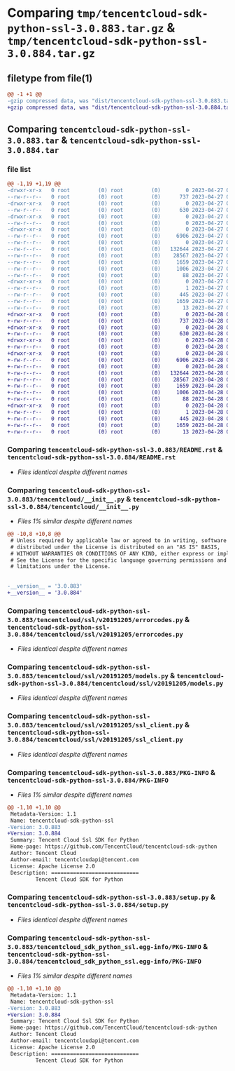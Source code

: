 # Comparing `tmp/tencentcloud-sdk-python-ssl-3.0.883.tar.gz` & `tmp/tencentcloud-sdk-python-ssl-3.0.884.tar.gz`

## filetype from file(1)

```diff
@@ -1 +1 @@
-gzip compressed data, was "dist/tencentcloud-sdk-python-ssl-3.0.883.tar", last modified: Thu Apr 27 00:48:17 2023, max compression
+gzip compressed data, was "dist/tencentcloud-sdk-python-ssl-3.0.884.tar", last modified: Fri Apr 28 02:38:14 2023, max compression
```

## Comparing `tencentcloud-sdk-python-ssl-3.0.883.tar` & `tencentcloud-sdk-python-ssl-3.0.884.tar`

### file list

```diff
@@ -1,19 +1,19 @@
-drwxr-xr-x   0 root         (0) root         (0)        0 2023-04-27 00:48:17.000000 tencentcloud-sdk-python-ssl-3.0.883/
--rw-r--r--   0 root         (0) root         (0)      737 2023-04-27 00:48:17.000000 tencentcloud-sdk-python-ssl-3.0.883/README.rst
-drwxr-xr-x   0 root         (0) root         (0)        0 2023-04-27 00:48:17.000000 tencentcloud-sdk-python-ssl-3.0.883/tencentcloud/
--rw-r--r--   0 root         (0) root         (0)      630 2023-04-27 00:48:17.000000 tencentcloud-sdk-python-ssl-3.0.883/tencentcloud/__init__.py
-drwxr-xr-x   0 root         (0) root         (0)        0 2023-04-27 00:48:17.000000 tencentcloud-sdk-python-ssl-3.0.883/tencentcloud/ssl/
--rw-r--r--   0 root         (0) root         (0)        0 2023-04-27 00:48:17.000000 tencentcloud-sdk-python-ssl-3.0.883/tencentcloud/ssl/__init__.py
-drwxr-xr-x   0 root         (0) root         (0)        0 2023-04-27 00:48:17.000000 tencentcloud-sdk-python-ssl-3.0.883/tencentcloud/ssl/v20191205/
--rw-r--r--   0 root         (0) root         (0)     6906 2023-04-27 00:48:17.000000 tencentcloud-sdk-python-ssl-3.0.883/tencentcloud/ssl/v20191205/errorcodes.py
--rw-r--r--   0 root         (0) root         (0)        0 2023-04-27 00:48:17.000000 tencentcloud-sdk-python-ssl-3.0.883/tencentcloud/ssl/v20191205/__init__.py
--rw-r--r--   0 root         (0) root         (0)   132644 2023-04-27 00:48:17.000000 tencentcloud-sdk-python-ssl-3.0.883/tencentcloud/ssl/v20191205/models.py
--rw-r--r--   0 root         (0) root         (0)    28567 2023-04-27 00:48:17.000000 tencentcloud-sdk-python-ssl-3.0.883/tencentcloud/ssl/v20191205/ssl_client.py
--rw-r--r--   0 root         (0) root         (0)     1659 2023-04-27 00:48:17.000000 tencentcloud-sdk-python-ssl-3.0.883/PKG-INFO
--rw-r--r--   0 root         (0) root         (0)     1006 2023-04-27 00:48:17.000000 tencentcloud-sdk-python-ssl-3.0.883/setup.py
--rw-r--r--   0 root         (0) root         (0)       88 2023-04-27 00:48:17.000000 tencentcloud-sdk-python-ssl-3.0.883/setup.cfg
-drwxr-xr-x   0 root         (0) root         (0)        0 2023-04-27 00:48:17.000000 tencentcloud-sdk-python-ssl-3.0.883/tencentcloud_sdk_python_ssl.egg-info/
--rw-r--r--   0 root         (0) root         (0)        1 2023-04-27 00:48:17.000000 tencentcloud-sdk-python-ssl-3.0.883/tencentcloud_sdk_python_ssl.egg-info/dependency_links.txt
--rw-r--r--   0 root         (0) root         (0)      445 2023-04-27 00:48:17.000000 tencentcloud-sdk-python-ssl-3.0.883/tencentcloud_sdk_python_ssl.egg-info/SOURCES.txt
--rw-r--r--   0 root         (0) root         (0)     1659 2023-04-27 00:48:17.000000 tencentcloud-sdk-python-ssl-3.0.883/tencentcloud_sdk_python_ssl.egg-info/PKG-INFO
--rw-r--r--   0 root         (0) root         (0)       13 2023-04-27 00:48:17.000000 tencentcloud-sdk-python-ssl-3.0.883/tencentcloud_sdk_python_ssl.egg-info/top_level.txt
+drwxr-xr-x   0 root         (0) root         (0)        0 2023-04-28 02:38:14.000000 tencentcloud-sdk-python-ssl-3.0.884/
+-rw-r--r--   0 root         (0) root         (0)      737 2023-04-28 02:38:14.000000 tencentcloud-sdk-python-ssl-3.0.884/README.rst
+drwxr-xr-x   0 root         (0) root         (0)        0 2023-04-28 02:38:14.000000 tencentcloud-sdk-python-ssl-3.0.884/tencentcloud/
+-rw-r--r--   0 root         (0) root         (0)      630 2023-04-28 02:38:14.000000 tencentcloud-sdk-python-ssl-3.0.884/tencentcloud/__init__.py
+drwxr-xr-x   0 root         (0) root         (0)        0 2023-04-28 02:38:14.000000 tencentcloud-sdk-python-ssl-3.0.884/tencentcloud/ssl/
+-rw-r--r--   0 root         (0) root         (0)        0 2023-04-28 02:38:14.000000 tencentcloud-sdk-python-ssl-3.0.884/tencentcloud/ssl/__init__.py
+drwxr-xr-x   0 root         (0) root         (0)        0 2023-04-28 02:38:14.000000 tencentcloud-sdk-python-ssl-3.0.884/tencentcloud/ssl/v20191205/
+-rw-r--r--   0 root         (0) root         (0)     6906 2023-04-28 02:38:14.000000 tencentcloud-sdk-python-ssl-3.0.884/tencentcloud/ssl/v20191205/errorcodes.py
+-rw-r--r--   0 root         (0) root         (0)        0 2023-04-28 02:38:14.000000 tencentcloud-sdk-python-ssl-3.0.884/tencentcloud/ssl/v20191205/__init__.py
+-rw-r--r--   0 root         (0) root         (0)   132644 2023-04-28 02:38:14.000000 tencentcloud-sdk-python-ssl-3.0.884/tencentcloud/ssl/v20191205/models.py
+-rw-r--r--   0 root         (0) root         (0)    28567 2023-04-28 02:38:14.000000 tencentcloud-sdk-python-ssl-3.0.884/tencentcloud/ssl/v20191205/ssl_client.py
+-rw-r--r--   0 root         (0) root         (0)     1659 2023-04-28 02:38:14.000000 tencentcloud-sdk-python-ssl-3.0.884/PKG-INFO
+-rw-r--r--   0 root         (0) root         (0)     1006 2023-04-28 02:38:14.000000 tencentcloud-sdk-python-ssl-3.0.884/setup.py
+-rw-r--r--   0 root         (0) root         (0)       88 2023-04-28 02:38:14.000000 tencentcloud-sdk-python-ssl-3.0.884/setup.cfg
+drwxr-xr-x   0 root         (0) root         (0)        0 2023-04-28 02:38:14.000000 tencentcloud-sdk-python-ssl-3.0.884/tencentcloud_sdk_python_ssl.egg-info/
+-rw-r--r--   0 root         (0) root         (0)        1 2023-04-28 02:38:14.000000 tencentcloud-sdk-python-ssl-3.0.884/tencentcloud_sdk_python_ssl.egg-info/dependency_links.txt
+-rw-r--r--   0 root         (0) root         (0)      445 2023-04-28 02:38:14.000000 tencentcloud-sdk-python-ssl-3.0.884/tencentcloud_sdk_python_ssl.egg-info/SOURCES.txt
+-rw-r--r--   0 root         (0) root         (0)     1659 2023-04-28 02:38:14.000000 tencentcloud-sdk-python-ssl-3.0.884/tencentcloud_sdk_python_ssl.egg-info/PKG-INFO
+-rw-r--r--   0 root         (0) root         (0)       13 2023-04-28 02:38:14.000000 tencentcloud-sdk-python-ssl-3.0.884/tencentcloud_sdk_python_ssl.egg-info/top_level.txt
```

### Comparing `tencentcloud-sdk-python-ssl-3.0.883/README.rst` & `tencentcloud-sdk-python-ssl-3.0.884/README.rst`

 * *Files identical despite different names*

### Comparing `tencentcloud-sdk-python-ssl-3.0.883/tencentcloud/__init__.py` & `tencentcloud-sdk-python-ssl-3.0.884/tencentcloud/__init__.py`

 * *Files 1% similar despite different names*

```diff
@@ -10,8 +10,8 @@
 # Unless required by applicable law or agreed to in writing, software
 # distributed under the License is distributed on an "AS IS" BASIS,
 # WITHOUT WARRANTIES OR CONDITIONS OF ANY KIND, either express or implied.
 # See the License for the specific language governing permissions and
 # limitations under the License.
 
 
-__version__ = '3.0.883'
+__version__ = '3.0.884'
```

### Comparing `tencentcloud-sdk-python-ssl-3.0.883/tencentcloud/ssl/v20191205/errorcodes.py` & `tencentcloud-sdk-python-ssl-3.0.884/tencentcloud/ssl/v20191205/errorcodes.py`

 * *Files identical despite different names*

### Comparing `tencentcloud-sdk-python-ssl-3.0.883/tencentcloud/ssl/v20191205/models.py` & `tencentcloud-sdk-python-ssl-3.0.884/tencentcloud/ssl/v20191205/models.py`

 * *Files identical despite different names*

### Comparing `tencentcloud-sdk-python-ssl-3.0.883/tencentcloud/ssl/v20191205/ssl_client.py` & `tencentcloud-sdk-python-ssl-3.0.884/tencentcloud/ssl/v20191205/ssl_client.py`

 * *Files identical despite different names*

### Comparing `tencentcloud-sdk-python-ssl-3.0.883/PKG-INFO` & `tencentcloud-sdk-python-ssl-3.0.884/PKG-INFO`

 * *Files 1% similar despite different names*

```diff
@@ -1,10 +1,10 @@
 Metadata-Version: 1.1
 Name: tencentcloud-sdk-python-ssl
-Version: 3.0.883
+Version: 3.0.884
 Summary: Tencent Cloud Ssl SDK for Python
 Home-page: https://github.com/TencentCloud/tencentcloud-sdk-python
 Author: Tencent Cloud
 Author-email: tencentcloudapi@tencent.com
 License: Apache License 2.0
 Description: ============================
         Tencent Cloud SDK for Python
```

### Comparing `tencentcloud-sdk-python-ssl-3.0.883/setup.py` & `tencentcloud-sdk-python-ssl-3.0.884/setup.py`

 * *Files identical despite different names*

### Comparing `tencentcloud-sdk-python-ssl-3.0.883/tencentcloud_sdk_python_ssl.egg-info/PKG-INFO` & `tencentcloud-sdk-python-ssl-3.0.884/tencentcloud_sdk_python_ssl.egg-info/PKG-INFO`

 * *Files 1% similar despite different names*

```diff
@@ -1,10 +1,10 @@
 Metadata-Version: 1.1
 Name: tencentcloud-sdk-python-ssl
-Version: 3.0.883
+Version: 3.0.884
 Summary: Tencent Cloud Ssl SDK for Python
 Home-page: https://github.com/TencentCloud/tencentcloud-sdk-python
 Author: Tencent Cloud
 Author-email: tencentcloudapi@tencent.com
 License: Apache License 2.0
 Description: ============================
         Tencent Cloud SDK for Python
```

